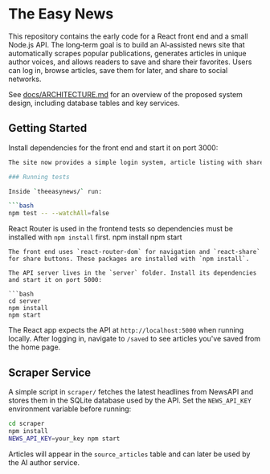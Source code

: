 # The Easy News


This repository contains the early code for a React front end and a small Node.js API. The long‑term goal is to build an AI‑assisted news site that automatically scrapes popular publications, generates articles in unique author voices, and allows readers to save and share their favorites.  Users can log in, browse articles, save them for later, and share to social networks.

See [docs/ARCHITECTURE.md](docs/ARCHITECTURE.md) for an overview of the proposed system design, including database tables and key services.

## Getting Started

Install dependencies for the front end and start it on port 3000:

```bash
The site now provides a simple login system, article listing with share buttons, and a page for viewing saved articles. New users can register from the login page. Articles can be saved after logging in and shared to social networks including Facebook, X/Twitter, Telegram and LinkedIn.

### Running tests

Inside `theeasynews/` run:

```bash
npm test -- --watchAll=false
```

React Router is used in the frontend tests so dependencies must be installed with `npm install` first.
npm install
npm start
```
The front end uses `react-router-dom` for navigation and `react-share` for share buttons. These packages are installed with `npm install`.

The API server lives in the `server` folder. Install its dependencies and start it on port 5000:

```bash
cd server
npm install
npm start
```

The React app expects the API at `http://localhost:5000` when running locally.
After logging in, navigate to `/saved` to see articles you've saved from the home page.

## Scraper Service

A simple script in `scraper/` fetches the latest headlines from NewsAPI and stores them in the SQLite database used by the API. Set the `NEWS_API_KEY` environment variable before running:

```bash
cd scraper
npm install
NEWS_API_KEY=your_key npm start
```

Articles will appear in the `source_articles` table and can later be used by the AI author service.

